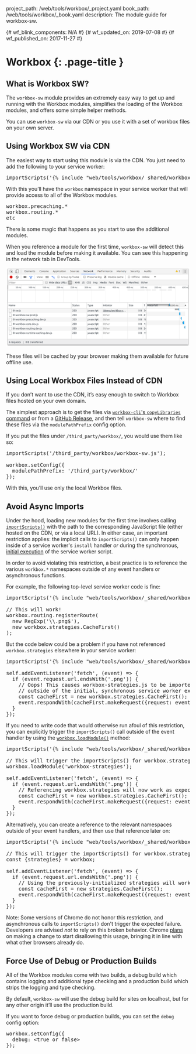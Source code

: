 project_path: /web/tools/workbox/_project.yaml
book_path: /web/tools/workbox/_book.yaml
description: The module guide for workbox-sw.

{# wf_blink_components: N/A #}
{# wf_updated_on: 2019-07-08 #}
{# wf_published_on: 2017-11-27 #}

# Workbox {: .page-title }

## What is Workbox SW?

The `workbox-sw` module provides an extremely easy way to get up and running
with the Workbox modules, simplifies the loading of the Workbox modules, and
offers some simple helper methods.

You can use `workbox-sw` via our CDN or you use it with a set of workbox files
on your own server.

## Using Workbox SW via CDN

The easiest way to start using this module is via the CDN. You just need to
add the following to your service worker:

<pre class="prettyprint js">
importScripts('{% include "web/tools/workbox/_shared/workbox-sw-cdn-url.html" %}');
</pre>

With this you’ll have the `workbox` namespace in your service worker that will
provide access to all of the Workbox modules.

<pre class="prettyprint js">
workbox.precaching.*
workbox.routing.*
etc
</pre>

There is some magic that happens as you  start to use the additional modules.

When you reference a module for the first time, `workbox-sw` will detect this
and load the module before making it available. You can see this happening in
the network tab in DevTools.

![Workbox Libraries Loading in DevTools](../images/modules/workbox-sw/workbox-sw-loading.png)

These files will be cached by your browser making them available for future
offline use.

## Using Local Workbox Files Instead of CDN

If you don’t want to use the CDN, it’s easy enough to switch to Workbox files
hosted on your own domain.

The simplest approach is to get the files via [`workbox-cli`'s `copyLibraries`
command](/web/tools/workbox/modules/workbox-cli#copylibraries) or from a [GitHub
Release](https://github.com/GoogleChrome/workbox/releases), and then tell
`workbox-sw` where to find these files via the `modulePathPrefix` config option.

If you put the files under `/third_party/workbox/`, you would use them like so:

<pre class="prettyprint js">
importScripts('/third_party/workbox/workbox-sw.js');

workbox.setConfig({
  modulePathPrefix: '/third_party/workbox/'
});
</pre>

With this, you’ll use only the local Workbox files.

## Avoid Async Imports

Under the hood, loading new modules for the first time involves calling
[`importScripts()`](https://developer.mozilla.org/en-US/docs/Web/API/WorkerGlobalScope/importScripts)
with the path to the corresponding JavaScript file (either hosted on the CDN, or via a local URL).
In either case, an important restriction applies: the implicit calls to `importScripts()` can only
happen inside of a service worker's `install` handler *or* during the synchronous,
[initial execution](https://stackoverflow.com/questions/38835273) of the service worker script.

In order to avoid violating this restriction, a best practice is to reference the various
`workbox.*` namespaces outside of any event handlers or asynchronous functions.

For example, the following top-level service worker code is fine:

<pre class="prettyprint js">
importScripts('{% include "web/tools/workbox/_shared/workbox-sw-cdn-url.html" %}');

// This will work!
workbox.routing.registerRoute(
  new RegExp('\\.png$'),
  new workbox.strategies.CacheFirst()
);
</pre>

But the code below could be a problem if you have not referenced `workbox.strategies` elsewhere in your
service worker:

<pre class="prettyprint js">
importScripts('{% include "web/tools/workbox/_shared/workbox-sw-cdn-url.html" %}');

self.addEventListener('fetch', (event) => {
  if (event.request.url.endsWith('.png')) {
    // Oops! This causes workbox-strategies.js to be imported inside a fetch handler,
    // outside of the initial, synchronous service worker execution.
    const cacheFirst = new workbox.strategies.CacheFirst();
    event.respondWith(cacheFirst.makeRequest({request: event.request}));
  }
});
</pre>

If you need to write code that would otherwise run afoul of this restriction, you can explicitly
trigger the `importScripts()` call outside of the event handler by using the
[`workbox.loadModule()`](/web/tools/workbox/reference-docs/latest/workbox#.loadModule) method:

<pre class="prettyprint js">
importScripts('{% include "web/tools/workbox/_shared/workbox-sw-cdn-url.html" %}');

// This will trigger the importScripts() for workbox.strategies and its dependencies:
workbox.loadModule('workbox-strategies');

self.addEventListener('fetch', (event) => {
  if (event.request.url.endsWith('.png')) {
    // Referencing workbox.strategies will now work as expected.
    const cacheFirst = new workbox.strategies.CacheFirst();
    event.respondWith(cacheFirst.makeRequest({request: event.request}));
  }
});
</pre>

Alternatively, you can create a reference to the relevant namespaces outside of your event handlers,
and then use that reference later on:

<pre class="prettyprint js">
importScripts('{% include "web/tools/workbox/_shared/workbox-sw-cdn-url.html" %}');

// This will trigger the importScripts() for workbox.strategies and its dependencies:
const {strategies} = workbox;

self.addEventListener('fetch', (event) => {
  if (event.request.url.endsWith('.png')) {
    // Using the previously-initialized strategies will work as expected.
    const cacheFirst = new strategies.CacheFirst();
    event.respondWith(cacheFirst.makeRequest({request: event.request}));
  }
});
</pre>

Note: Some versions of Chrome do not honor this restriction, and asynchronous calls to
`importScripts()` don't trigger the expected failure. Developers are advised *not* to rely on this
broken behavior. Chrome [plans](https://www.chromestatus.com/feature/5748516353736704) on making
a change to start disallowing this usage, bringing it in line with what other browsers already do.

## Force Use of Debug or Production Builds

All of the Workbox modules come with two builds, a debug build which
contains logging and additional type checking and a production build which
strips the logging and type checking.

By default, `workbox-sw` will use the debug build for sites on localhost,
but for any other origin it’ll use the production build.

If you want to force debug or production builds, you can set the `debug` config
option:

<pre class="prettyprint js">
workbox.setConfig({
  debug: &lt;true or false&gt;
});
</pre>
